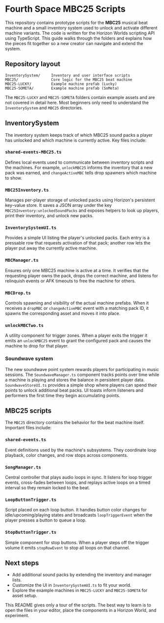 # Fourth Space MBC25 Scripts

This repository contains prototype scripts for the **MBC25** musical beat machine and a small inventory system used to unlock and activate different machine variants. The code is written for the Horizon Worlds scripting API using TypeScript. This guide walks through the folders and explains how the pieces fit together so a new creator can navigate and extend the system.

## Repository layout

```
InventorySystem/     Inventory and user interface scripts
MBC25/               Core logic for the MBC25 beat machine
MBC25-LUCKY/         Example machine prefab (Lucky)
MBC25-SOMETA/        Example machine prefab (SoMeta)
```

The `MBC25-LUCKY` and `MBC25-SOMETA` folders contain example assets and are not covered in detail here. Most beginners only need to understand the `InventorySystem` and `MBC25` directories.

## InventorySystem

The inventory system keeps track of which MBC25 sound packs a player has unlocked and which machine is currently active. Key files include:

### `shared-events-MBC25.ts`
Defines local events used to communicate between inventory scripts and the machines. For example, `unlockMBC25` informs the inventory that a new pack was earned, and `changeActiveMBC` tells drop spawners which machine to show.

### `MBC25Inventory.ts`
Manages per-player storage of unlocked packs using Horizon's persistent key–value store. It saves a JSON array under the key `MBC25Inventory:unlockedSoundPacks` and exposes helpers to look up players, print their inventory, and unlock new packs.

### `InventorySystemUI.ts`
Provides a simple UI listing the player's unlocked packs. Each entry is a pressable row that requests activation of that pack; another row lets the player put away the currently active machine.

### `MBCManager.ts`
Ensures only one MBC25 machine is active at a time. It verifies that the requesting player owns the pack, drops the correct machine, and listens for relinquish events or AFK timeouts to free the machine for others.

### `MBCDrop.ts`
Controls spawning and visibility of the actual machine prefabs. When it receives a `dropMBC` or `changeActiveMBC` event with a matching pack ID, it spawns the corresponding asset and moves it into place.

### `unlockMBCTwo.ts`
A utility component for trigger zones. When a player exits the trigger it emits an `unlockMBC25` event to grant the configured pack and causes the machine to drop for that player.

### Soundwave system
The new soundwave point system rewards players for participating in music sessions. The `SoundwaveManager.ts` component tracks
points over time while a machine is playing and stores the balance in persistent player data. `SoundwaveStoreUI.ts` provides a
simple shop where players can spend their points to unlock additional beat packs. UI toasts inform listeners and performers the
first time they begin accumulating points.

## MBC25 scripts

The `MBC25` directory contains the behavior for the beat machine itself. Important files include:

### `shared-events.ts`
Event definitions used by the machine's subsystems. They coordinate loop playback, color changes, and row stops across components.

### `SongManager.ts`
Central controller that plays audio loops in sync. It listens for loop trigger events, cross-fades between loops, and replays active loops on a timed interval so they remain locked to the beat.

### `LoopButtonTrigger.ts`
Script placed on each loop button. It handles button color changes for idle/upcoming/playing states and broadcasts `loopTriggerEvent` when the player presses a button to queue a loop.

### `StopButtonTrigger.ts`
Simple component for stop buttons. When a player steps off the trigger volume it emits `stopRowEvent` to stop all loops on that channel.

## Next steps

* Add additional sound packs by extending the inventory and manager lists.
* Customize the UI in `InventorySystemUI.ts` to fit your world.
* Explore the example machines in `MBC25-LUCKY` and `MBC25-SOMETA` for asset setup.

This README gives only a tour of the scripts. The best way to learn is to open the files in your editor, place the components in a Horizon World, and experiment.
